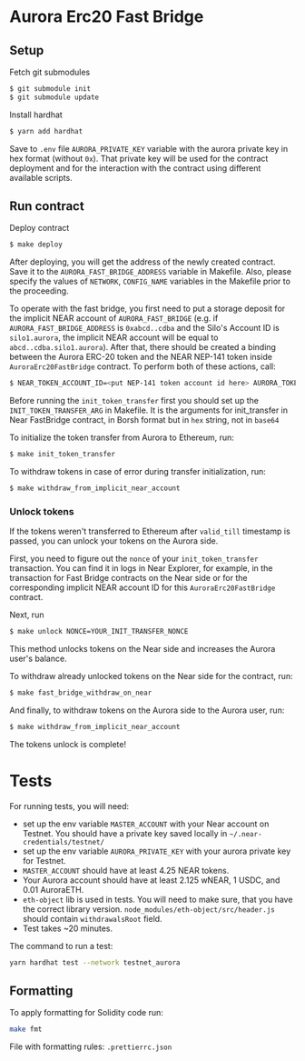 # Aurora Erc20 Fast Bridge
## Setup
Fetch git submodules
```bash
$ git submodule init
$ git submodule update
```

Install hardhat
```bash
$ yarn add hardhat
```
Save to `.env` file `AURORA_PRIVATE_KEY` variable with the aurora private key in hex format (without `0x`). That private key will be used for the contract deployment and for the interaction with the contract using different available scripts.

## Run contract
Deploy contract
```bash
$ make deploy
```
After deploying, you will get the address of the newly created contract. Save it to the `AURORA_FAST_BRIDGE_ADDRESS` variable in Makefile. Also, please specify the values of `NETWORK`, `CONFIG_NAME` variables in the Makefile prior to the proceeding.

To operate with the fast bridge, you first need to put a storage deposit for the implicit NEAR account of `AURORA_FAST_BRIDGE`  (e.g. if `AURORA_FAST_BRIDGE_ADDRESS` is `0xabcd..cdba` and the Silo's Account ID is `silo1.aurora`, the implicit NEAR account will be equal to `abcd..cdba.silo1.aurora`).
After that, there should be created a binding between the Aurora ERC-20 token and the NEAR NEP-141 token inside `AuroraErc20FastBridge` contract. To perform both of these actions, call:
```bash
$ NEAR_TOKEN_ACCOUNT_ID=<put NEP-141 token account id here> AURORA_TOKEN_ADDRESS=<put Aurora ERC-20 token address here> make register_token
```

Before running the `init_token_transfer` first you should set up the `INIT_TOKEN_TRANSFER_ARG` in Makefile.
It is the arguments for init_transfer in Near FastBridge contract, in Borsh format but in `hex` string, not in `base64` 

To initialize the token transfer from Aurora to Ethereum, run:
```bash
$ make init_token_transfer
``` 

To withdraw tokens in case of error during transfer initialization, run:
```bash
$ make withdraw_from_implicit_near_account
```

### Unlock tokens
If the tokens weren't transferred to Ethereum after `valid_till` timestamp is passed, you can
unlock your tokens on the Aurora side.

First, you need to figure out the `nonce` of your `init_token_transfer` transaction. You
can find it in logs in Near Explorer, for example, in the transaction
for Fast Bridge contracts on the Near side or for the corresponding
implicit NEAR account ID for this `AuroraErc20FastBridge` contract.

Next, run
```bash
$ make unlock NONCE=YOUR_INIT_TRANSFER_NONCE
```
This method unlocks tokens on the Near side and increases the Aurora user's balance.


To withdraw already unlocked tokens on the Near side for the contract, run:
```bash
$ make fast_bridge_withdraw_on_near
```

And finally, to withdraw tokens on the Aurora side to the Aurora user, run:
```bash
$ make withdraw_from_implicit_near_account
```

The tokens unlock is complete!

# Tests
For running tests, you will need:
* set up the env variable `MASTER_ACCOUNT` with your Near account on Testnet. You should have a private key saved locally in `~/.near-credentials/testnet/`
* set up the env variable `AURORA_PRIVATE_KEY` with your aurora private key for Testnet.
* `MASTER_ACCOUNT` should have at least 4.25 NEAR tokens.
* Your Aurora account should have at least 2.125 wNEAR, 1 USDC, and 0.01 AuroraETH.
* `eth-object` lib is used in tests. You will need to make sure, that you have the correct library version. `node_modules/eth-object/src/header.js` should contain `withdrawalsRoot` field.
* Test takes ~20 minutes.

The command to run a test: 
```bash
yarn hardhat test --network testnet_aurora
```

## Formatting
To apply formatting for Solidity code run:
```bash
make fmt
```

File with formatting rules: `.prettierrc.json`